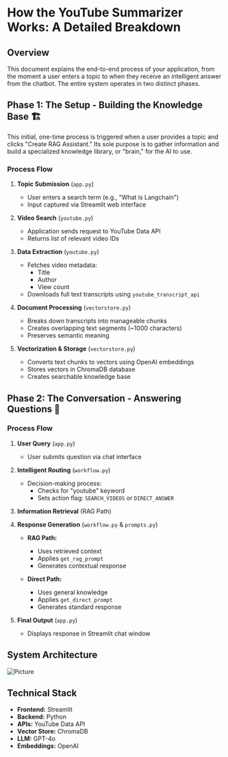 # How the YouTube Summarizer Works: A Detailed Breakdown

## Overview
This document explains the end-to-end process of your application, from the moment a user enters a topic to when they receive an intelligent answer from the chatbot. The entire system operates in two distinct phases.

## Phase 1: The Setup - Building the Knowledge Base 🏗️
This initial, one-time process is triggered when a user provides a topic and clicks "Create RAG Assistant." Its sole purpose is to gather information and build a specialized knowledge library, or "brain," for the AI to use.

### Process Flow
1. **Topic Submission** (`app.py`)
   - User enters a search term (e.g., "What is Langchain")
   - Input captured via Streamlit web interface

2. **Video Search** (`youtube.py`)
   - Application sends request to YouTube Data API
   - Returns list of relevant video IDs

3. **Data Extraction** (`youtube.py`)
   - Fetches video metadata:
     - Title
     - Author
     - View count
   - Downloads full text transcripts using `youtube_transcript_api`

4. **Document Processing** (`vectorstore.py`)
   - Breaks down transcripts into manageable chunks
   - Creates overlapping text segments (~1000 characters)
   - Preserves semantic meaning

5. **Vectorization & Storage** (`vectorstore.py`)
   - Converts text chunks to vectors using OpenAI embeddings
   - Stores vectors in ChromaDB database
   - Creates searchable knowledge base

## Phase 2: The Conversation - Answering Questions 💬

### Process Flow
1. **User Query** (`app.py`)
   - User submits question via chat interface

2. **Intelligent Routing** (`workflow.py`)
   - Decision-making process:
     - Checks for "youtube" keyword
     - Sets action flag: `SEARCH_VIDEOS` or `DIRECT_ANSWER`

3. **Information Retrieval** (RAG Path)

4. **Response Generation** (`workflow.py` & `prompts.py`)
   - **RAG Path:**
     - Uses retrieved context
     - Applies `get_rag_prompt`
     - Generates contextual response
   
   - **Direct Path:**
     - Uses general knowledge
     - Applies `get_direct_prompt`
     - Generates standard response

5. **Final Output** (`app.py`)
   - Displays response in Streamlit chat window

## System Architecture
![Picture](data/image/SystemArchitecture.png)

## Technical Stack
- **Frontend:** Streamlit
- **Backend:** Python
- **APIs:** YouTube Data API
- **Vector Store:** ChromaDB
- **LLM:** GPT-4o
- **Embeddings:** OpenAI